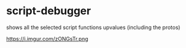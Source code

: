 # script-debugger
shows all the selected script functions upvalues (including the protos)

<img>https://i.imgur.com/zONGsTr.png</img>
